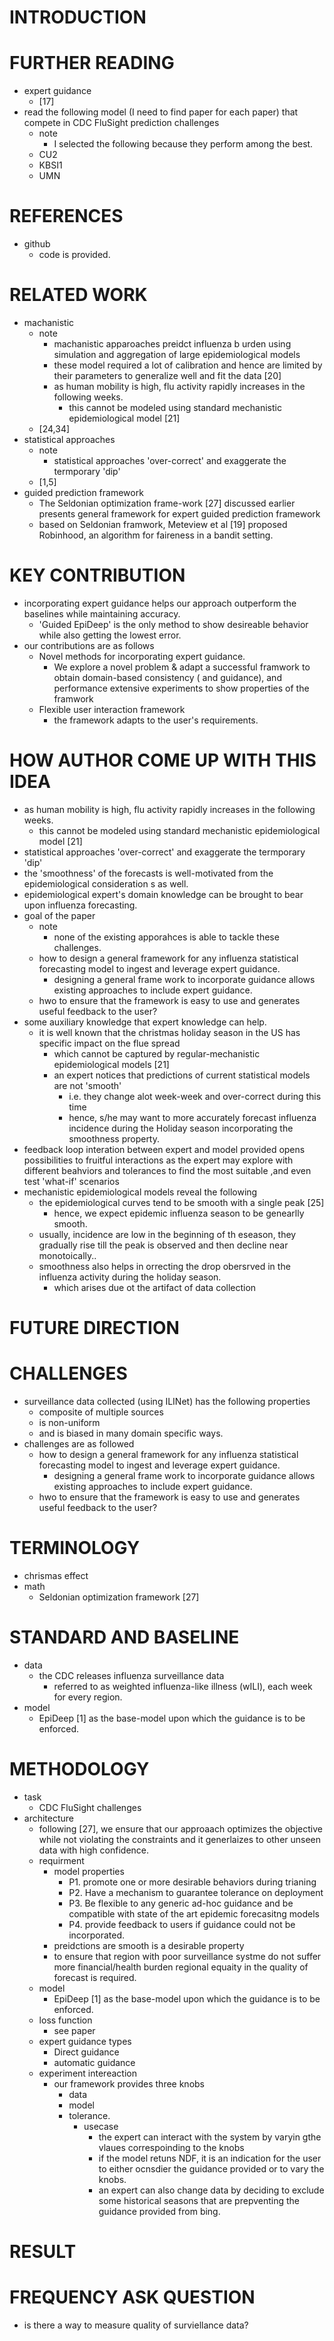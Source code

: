 # INTRODUCTION
# FURTHER READING 
* expert guidance
    * [17]
* read the following model (I need to find paper for each paper) that compete in CDC FluSight prediction challenges
    * note
        * I selected the following because they perform among the best.
    * CU2
    * KBSI1
    * UMN

# REFERENCES
* github
    * code is provided.
# RELATED WORK
* machanistic 
    * note
        * machanistic apparoaches preidct influenza b urden using simulation and aggregation of large epidemiological models
        * these model required a lot of calibration and hence are limited by their parameters to generalize well and fit the data [20]
        * as human mobility is high, flu activity rapidly increases in the following weeks. 
            * this cannot be modeled using standard mechanistic epidemiological model [21]
    * [24,34]
* statistical approaches 
    * note
        * statistical approaches 'over-correct' and exaggerate the termporary 'dip'
    * [1,5]
* guided prediction framework
    * The Seldonian optimization frame-work [27] discussed earlier presents general framework for expert guided prediction framework
    * based on  Seldonian framwork, Meteview et al [19] proposed Robinhood, an algorithm for faireness in a bandit setting.
# KEY CONTRIBUTION
* incorporating expert guidance helps our approach outperform the baselines while maintaining accuracy.
    * 'Guided EpiDeep' is the only method to show desireable behavior while also getting the lowest error.
* our contributions are as follows
    * Novel methods for incorporating expert guidance.
        * We explore a novel problem & adapt a successful framwork to obtain domain-based consistency ( and guidance), and performance 
            extensive experiments to show properties of the framwork 
    * Flexible user interaction framework
        * the framework adapts to the user's requirements.
# HOW AUTHOR COME UP WITH THIS IDEA
* as human mobility is high, flu activity rapidly increases in the following weeks. 
    * this cannot be modeled using standard mechanistic epidemiological model [21]
* statistical approaches 'over-correct' and exaggerate the termporary 'dip'
* the 'smoothness' of the forecasts is well-motivated from the epidemiological consideration s as well. 
* epidemiological expert's domain knowledge can be brought to bear upon influenza forecasting.
* goal of the paper 
    * note
        * none of the existing apporahces is able to tackle these challenges.
    * how to design a general framework for any influenza statistical forecasting model to ingest and leverage expert guidance.
        * designing a general frame work to incorporate guidance allows existing approaches to include expert guidance.
    * hwo to ensure that the framework is easy to use and generates useful feedback to the user?
* some auxiliary knowledge that expert knowledge can help.
    * it is well known that the christmas holiday season in the US has specific impact on the flue spread 
        * which cannot be captured by regular-mechanistic epidemiological models [21]
        * an expert notices that predictions of current statistical models are not 'smooth'
            * i.e. they change alot week-week and over-correct during this time 
            * hence, s/he may want to more accurately forecast influenza incidence during the Holiday season incorporating the smoothness property.
* feedback loop interation between expert and model provided opens possibilities to fruitful interactions as the expert may explore with different beahviors and tolerances to find the most suitable ,and even test 'what-if' scenarios
* mechanistic epidemiological models reveal the following
    * the epidemiological curves tend to be smooth with a single peak [25]
        * hence, we expect epidemic influenza season to be genearlly smooth.
    * usually, incidence are low in the beginning of th eseason, they gradually rise till the peak is observed and then decline near monotoically..
    * smoothness also helps in orrecting the drop obersrved in the influenza activity during the holiday season. 
        * which arises due ot the artifact of data collection
# FUTURE DIRECTION
# CHALLENGES
* surveillance data collected (using ILINet) has the following properties
    * composite of multiple sources
    * is non-uniform
    * and is biased in many domain specific ways.
* challenges are as followed
    * how to design a general framework for any influenza statistical forecasting model to ingest and leverage expert guidance.
        * designing a general frame work to incorporate guidance allows existing approaches to include expert guidance.
    * hwo to ensure that the framework is easy to use and generates useful feedback to the user?
# TERMINOLOGY
* chrismas effect
* math
    * Seldonian optimization framework [27]
# STANDARD AND BASELINE
* data 
    * the CDC releases influenza surveillance data
        * referred to as weighted influenza-like illness (wILI), each week for every region.
* model
    * EpiDeep [1] as the base-model upon which the guidance is to be enforced. 
# METHODOLOGY
* task 
    * CDC FluSight challenges
* architecture
    * following [27], we ensure that our approaach optimizes the objective while not violating the constraints and it generlaizes 
        to other unseen data with high confidence.
    * requirment
        * model properties
            * P1. promote one or more desirable behaviors during trianing 
            * P2. Have a mechanism to guarantee tolerance on deployment
            * P3. Be flexible to any generic ad-hoc guidance and be compatible with state of the art epidemic forecasitng models
            * P4. provide feedback to users if guidance could not be incorporated.
        * preidctions are smooth is a desirable property
        * to ensure that region with poor surveillance systme do not suffer more financial/health burden regional equaity in the quality of forecast is required.
    * model
        * EpiDeep [1] as the base-model upon which the guidance is to be enforced. 
    * loss function 
        * see paper
    * expert guidance types 
        * Direct guidance
        * automatic guidance
    * experiment intereaction 
        * our framework provides three knobs
            * data 
            * model
            * tolerance.
                * usecase 
                    * the expert can interact with the system by varyin gthe vlaues correspoinding to the knobs
                    * if the model retuns NDF, it is an indication for the user to either ocnsdier the guidance provided or to vary the knobs.
                    * an expert can also change data by deciding to exclude some historical seasons that are prepventing the guidance provided from bing.
# RESULT
# FREQUENCY ASK QUESTION 
* is there a way to measure quality of surviellance data?
